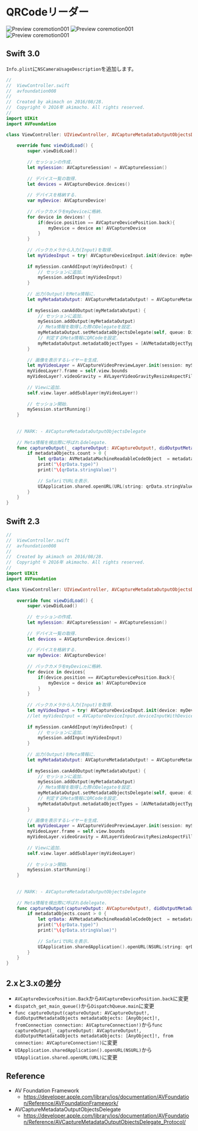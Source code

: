 # QRCodeリーダー

![Preview coremotion001](./img/AVFoundation008.png) ![Preview coremotion001](./img/AVFoundation008_2.png) ![Preview coremotion001](./img/AVFoundation003_3.png)

## Swift 3.0

`Info.plist`に`NSCameraUsageDescription`を追加します。

```swift
//
//  ViewController.swift
//  avfoundation008
//
//  Created by akimach on 2016/08/28.
//  Copyright © 2016年 akimacho. All rights reserved.
//
import UIKit
import AVFoundation

class ViewController: UIViewController, AVCaptureMetadataOutputObjectsDelegate {
    
    override func viewDidLoad() {
        super.viewDidLoad()
        
        // セッションの作成.
        let mySession: AVCaptureSession! = AVCaptureSession()
        
        // デバイス一覧の取得.
        let devices = AVCaptureDevice.devices()
        
        // デバイスを格納する.
        var myDevice: AVCaptureDevice!
        
        // バックカメラをmyDeviceに格納.
        for device in devices! {
            if(device.position == AVCaptureDevicePosition.back){
                myDevice = device as! AVCaptureDevice
            }
        }
        
        // バックカメラから入力(Input)を取得.
        let myVideoInput = try! AVCaptureDeviceInput.init(device: myDevice)
        
        if mySession.canAddInput(myVideoInput) {
            // セッションに追加.
            mySession.addInput(myVideoInput)
        }
        
        // 出力(Output)をMeta情報に.
        let myMetadataOutput: AVCaptureMetadataOutput! = AVCaptureMetadataOutput()
        
        if mySession.canAddOutput(myMetadataOutput) {
            // セッションに追加.
            mySession.addOutput(myMetadataOutput)
            // Meta情報を取得した際のDelegateを設定.
            myMetadataOutput.setMetadataObjectsDelegate(self, queue: DispatchQueue.main)
            // 判定するMeta情報にQRCodeを設定.
            myMetadataOutput.metadataObjectTypes = [AVMetadataObjectTypeQRCode]
        }
        
        // 画像を表示するレイヤーを生成.
        let myVideoLayer = AVCaptureVideoPreviewLayer.init(session: mySession)
        myVideoLayer?.frame = self.view.bounds
        myVideoLayer?.videoGravity = AVLayerVideoGravityResizeAspectFill
        
        // Viewに追加.
        self.view.layer.addSublayer(myVideoLayer!)
        
        // セッション開始.
        mySession.startRunning()
    }
    
    
    // MARK: - AVCaptureMetadataOutputObjectsDelegate
    
    // Meta情報を検出際に呼ばれるdelegate.
    func captureOutput(_ captureOutput: AVCaptureOutput!, didOutputMetadataObjects metadataObjects: [AnyObject]!, from connection: AVCaptureConnection!) {
        if metadataObjects.count > 0 {
            let qrData: AVMetadataMachineReadableCodeObject  = metadataObjects[0] as! AVMetadataMachineReadableCodeObject
            print("\(qrData.type)")
            print("\(qrData.stringValue)")
            
            // SafariでURLを表示.
            UIApplication.shared.openURL(URL(string: qrData.stringValue)!)
        }
    }
}
```

## Swift 2.3

```swift
//
//  ViewController.swift
//  avfoundation008
//
//  Created by akimach on 2016/08/28.
//  Copyright © 2016年 akimacho. All rights reserved.
//
import UIKit
import AVFoundation

class ViewController: UIViewController, AVCaptureMetadataOutputObjectsDelegate {
    
    override func viewDidLoad() {
        super.viewDidLoad()
        
        // セッションの作成.
        let mySession: AVCaptureSession! = AVCaptureSession()
        
        // デバイス一覧の取得.
        let devices = AVCaptureDevice.devices()
        
        // デバイスを格納する.
        var myDevice: AVCaptureDevice!
        
        // バックカメラをmyDeviceに格納.
        for device in devices{
            if(device.position == AVCaptureDevicePosition.Back){
                myDevice = device as! AVCaptureDevice
            }
        }
        
        // バックカメラから入力(Input)を取得.
        let myVideoInput = try! AVCaptureDeviceInput.init(device: myDevice)
        //let myVideoInput = AVCaptureDeviceInput.deviceInputWithDevice(myDevice, error: nil) as! AVCaptureDeviceInput
        
        if mySession.canAddInput(myVideoInput) {
            // セッションに追加.
            mySession.addInput(myVideoInput)
        }
        
        // 出力(Output)をMeta情報に.
        let myMetadataOutput: AVCaptureMetadataOutput! = AVCaptureMetadataOutput()
        
        if mySession.canAddOutput(myMetadataOutput) {
            // セッションに追加.
            mySession.addOutput(myMetadataOutput)
            // Meta情報を取得した際のDelegateを設定.
            myMetadataOutput.setMetadataObjectsDelegate(self, queue: dispatch_get_main_queue())
            // 判定するMeta情報にQRCodeを設定.
            myMetadataOutput.metadataObjectTypes = [AVMetadataObjectTypeQRCode]
        }
        
        // 画像を表示するレイヤーを生成.
        let myVideoLayer = AVCaptureVideoPreviewLayer.init(session: mySession)
        myVideoLayer.frame = self.view.bounds
        myVideoLayer.videoGravity = AVLayerVideoGravityResizeAspectFill
        
        // Viewに追加.
        self.view.layer.addSublayer(myVideoLayer)
        
        // セッション開始.
        mySession.startRunning()
    }
    
    
    // MARK: - AVCaptureMetadataOutputObjectsDelegate
    
    // Meta情報を検出際に呼ばれるdelegate.
    func captureOutput(captureOutput: AVCaptureOutput!, didOutputMetadataObjects metadataObjects: [AnyObject]!, fromConnection connection: AVCaptureConnection!) {
        if metadataObjects.count > 0 {
            let qrData: AVMetadataMachineReadableCodeObject  = metadataObjects[0] as! AVMetadataMachineReadableCodeObject
            print("\(qrData.type)")
            print("\(qrData.stringValue)")
            
            // SafariでURLを表示.
            UIApplication.sharedApplication().openURL(NSURL(string: qrData.stringValue)!)
        }
    }
}
```

## 2.xと3.xの差分

* `AVCaptureDevicePosition.Back`から`AVCaptureDevicePosition.back`に変更
* `dispatch_get_main_queue()`から`DispatchQueue.main`に変更
* `func captureOutput(captureOutput: AVCaptureOutput!, didOutputMetadataObjects metadataObjects: [AnyObject]!, fromConnection connection: AVCaptureConnection!)`から`func captureOutput(_ captureOutput: AVCaptureOutput!, didOutputMetadataObjects metadataObjects: [AnyObject]!, from connection: AVCaptureConnection!)`に変更
* `UIApplication.sharedApplication().openURL(NSURL)`から`UIApplication.shared.openURL(URL)`に変更

## Reference

* AV Foundation Framework
    * https://developer.apple.com/library/ios/documentation/AVFoundation/Reference/AVFoundationFramework/
* AVCaptureMetadataOutputObjectsDelegate
    * https://developer.apple.com/library/ios/documentation/AVFoundation/Reference/AVCaptureMetadataOutputObjectsDelegate_Protocol/
